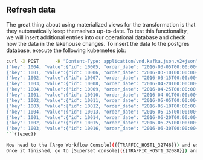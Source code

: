 ## Refresh data

The great thing about using materialized views for the transformation is that they automatically keep themselves up-to-date. 
To test this functionality, we will insert additional entries into our operational database and check how the data in the lakehouse changes.
To insert the data to the postgres database, execute the following kubernetes job:

```bash
curl -X POST      -H "Content-Type: application/vnd.kafka.json.v2+json"      -H "Accept: application/vnd.kafka.v2+json"      --data '{"records":[
{"key": 1004, "value":{"id": 10005, "order_date": "2016-03-05T00:00:00+00:00", "purchaser": 1004, "quantity": 3, "product_id": 108}},
{"key": 1001, "value":{"id": 10006, "order_date": "2016-03-10T00:00:00+00:00", "purchaser": 1001, "quantity": 1, "product_id": 103}},
{"key": 1002, "value":{"id": 10007, "order_date": "2016-03-15T00:00:00+00:00", "purchaser": 1002, "quantity": 2, "product_id": 109}},
{"key": 1003, "value":{"id": 10008, "order_date": "2016-04-20T00:00:00+00:00", "purchaser": 1003, "quantity": 1, "product_id": 104}},
{"key": 1004, "value":{"id": 10009, "order_date": "2016-04-25T00:00:00+00:00", "purchaser": 1004, "quantity": 3, "product_id": 105}},
{"key": 1001, "value":{"id": 10010, "order_date": "2016-04-01T00:00:00+00:00", "purchaser": 1001, "quantity": 1, "product_id": 105}},
{"key": 1002, "value":{"id": 10011, "order_date": "2016-05-05T00:00:00+00:00", "purchaser": 1002, "quantity": 2, "product_id": 101}},
{"key": 1003, "value":{"id": 10012, "order_date": "2016-05-10T00:00:00+00:00", "purchaser": 1003, "quantity": 1, "product_id": 106}},
{"key": 1004, "value":{"id": 10013, "order_date": "2016-05-15T00:00:00+00:00", "purchaser": 1004, "quantity": 3, "product_id": 103}},
{"key": 1001, "value":{"id": 10014, "order_date": "2016-06-20T00:00:00+00:00", "purchaser": 1001, "quantity": 1, "product_id": 107}},
{"key": 1002, "value":{"id": 10015, "order_date": "2016-06-25T00:00:00+00:00", "purchaser": 1002, "quantity": 2, "product_id": 103}},
{"key": 1003, "value":{"id": 10016, "order_date": "2016-06-30T00:00:00+00:00", "purchaser": 1003, "quantity": 1, "product_id": 108}}]}'      "http://localhost:32082/topics/orders"
```{{exec}}

Now head to the [Argo Workflow Console]({{TRAFFIC_HOST1_32746}}) and execute the workflow again. Alternatively you could wait until the workflow automatically executes on the schedule.
Once it finished, go to [Superset console]({{TRAFFIC_HOST1_32088}}) and view the updated data.

